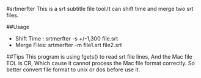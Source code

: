 #srtmerfter
This is a srt subtitle file tool.It can shift time and merge two srt files.

##Usage 
- Shift Time : srtmerfter -s +/-1,300  file.srt
- Merge Files: srtmerfter -m file1.srt file2.srt

##Tips
This program is using fgets() to read srt file lines, And the Mac file EOL is CR, Which cause it cannot process the Mac file format correctly.
So better convert file format to unix or dos before use it.

